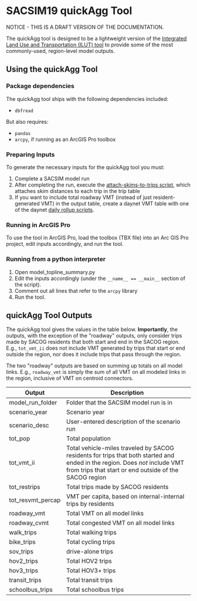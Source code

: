 # SACSIM19 quickAgg Tool

NOTICE - THIS IS A DRAFT VERSION OF THE DOCUMENTATION.

The quickAgg tool is designed to be a lightweight version of the [Integrated Land Use and Transportation (ILUT) tool](https://github.com/SACOG/SACSIM19/tree/main/ilut_tools) to provide some of the most commonly-used, region-level model outputs.

## Using the quickAgg Tool

### Package dependencies

The quickAgg tool ships with the following dependencies included:

* `dbfread`

But also requires:

* `pandas`
* `arcpy`, if running as an ArcGIS Pro toolbox

### Preparing Inputs

To generate the necessary inputs for the quickAgg tool you must:

1. Complete a SACSIM model run
2. After completing the run, execute the [attach-skims-to-trips script](https://github.com/SACOG/SACSIM19/tree/main/model_scripts/post_processing/attach_skims), which attaches skim distances to each trip in the trip table
3. If you want to include total roadway VMT (instead of just resident-generated VMT) in the output table, create a daynet VMT table with one of the daynet [daily rollup scripts](https://github.com/SACOG/SACSIM19/tree/main/model_scripts/post_processing/Daily_Rollups).

### Running  in ArcGIS Pro

To use the tool in ArcGIS Pro, load the toolbox (TBX file) into an Arc GIS Pro project, edit inputs accordingly, and run the tool.

### Running from a python interpreter

1. Open model_topline_summary.py 
2. Edit the inputs accordingly (under the `__name__ == __main__` section of the script).
3. Comment out all lines that refer to the `arcpy` library
4. Run the tool.

## quickAgg Tool Outputs

The quickAgg tool gives the values in the table below. **Importantly**, the outputs, with the exception of the "roadway" outputs, only consider trips made by SACOG residents that both start and end in the SACOG region. E.g., `tot_vmt_ii` does not include VMT generated by trips that start or end outside the region, nor does it include trips that pass through the region.

The two "roadway" outputs are based on summing up totals on all model links. E.g., `roadway_vmt` is simply the sum of all VMT on all modeled links in the region, inclusive of VMT on centroid connectors.

| Output            | Description                                                  |
| ----------------- | ------------------------------------------------------------ |
| model_run_folder  | Folder  that the SACSIM model run is in                      |
| scenario_year     | Scenario  year                                               |
| scenario_desc     | User-entered  description of the scenario run                |
| tot_pop           | Total  population                                            |
| tot_vmt_ii        | Total  vehicle-miles traveled by SACOG residents for trips that both started and  ended in the region. Does *not* include VMT from trips that start or end  outside of the SACOG region |
| tot_restrips      | Total  trips made by SACOG residents                         |
| tot_resvmt_percap | VMT  per capita, based on internal-internal trips by residents |
| roadway_vmt       | Total  VMT on all model links                                |
| roadway_cvmt      | Total  congested VMT on all model links                      |
| walk_trips        | Total  walking trips                                         |
| bike_trips        | Total  cycling trips                                         |
| sov_trips         | drive-alone  trips                                           |
| hov2_trips        | Total  HOV2 trips                                            |
| hov3_trips        | Total  HOV3+ trips                                           |
| transit_trips     | Total  transit trips                                         |
| schoolbus_trips   | Total  schoolbus trips                                       |
